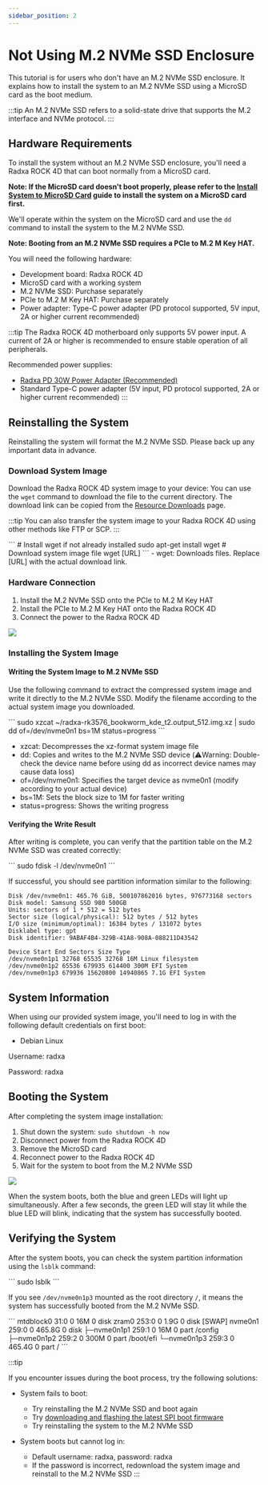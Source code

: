 ```yaml
---
sidebar_position: 2
---
```


# Not Using M.2 NVMe SSD Enclosure

This tutorial is for users who don't have an M.2 NVMe SSD enclosure. It explains how to install the system to an M.2 NVMe SSD using a MicroSD card as the boot medium.

:::tip
An M.2 NVMe SSD refers to a solid-state drive that supports the M.2 interface and NVMe protocol.
:::

## Hardware Requirements

To install the system without an M.2 NVMe SSD enclosure, you'll need a Radxa ROCK 4D that can boot normally from a MicroSD card.

**Note: If the MicroSD card doesn't boot properly, please refer to the [Install System to MicroSD Card](../boot_sd) guide to install the system on a MicroSD card first.**

We'll operate within the system on the MicroSD card and use the `dd` command to install the system to the M.2 NVMe SSD.

**Note: Booting from an M.2 NVMe SSD requires a PCIe to M.2 M Key HAT.**

You will need the following hardware:

- Development board: Radxa ROCK 4D
- MicroSD card with a working system
- M.2 NVMe SSD: Purchase separately
- PCIe to M.2 M Key HAT: Purchase separately
- Power adapter: Type-C power adapter (PD protocol supported, 5V input, 2A or higher current recommended)

:::tip
The Radxa ROCK 4D motherboard only supports 5V power input. A current of 2A or higher is recommended to ensure stable operation of all peripherals.

Recommended power supplies:

- [Radxa PD 30W Power Adapter (Recommended)](https://radxa.com/products/accessories/power-pd-30w)
- Standard Type-C power adapter (5V input, PD protocol supported, 2A or higher current recommended)
  :::

## Reinstalling the System

Reinstalling the system will format the M.2 NVMe SSD. Please back up any important data in advance.

### Download System Image

Download the Radxa ROCK 4D system image to your device: You can use the `wget` command to download the file to the current directory. The download link can be copied from the [Resource Downloads](../../../download) page.

:::tip
You can also transfer the system image to your Radxa ROCK 4D using other methods like FTP or SCP.
:::

<NewCodeBlock tip="radxa@radxa-4d$" type="device">
```
# Install wget if not already installed
sudo apt-get install wget
# Download system image file
wget [URL]
```
</NewCodeBlock>
- wget: Downloads files. Replace [URL] with the actual download link.

### Hardware Connection

1. Install the M.2 NVMe SSD onto the PCIe to M.2 M Key HAT
2. Install the PCIe to M.2 M Key HAT onto the Radxa ROCK 4D
3. Connect the power to the Radxa ROCK 4D

<div style={{textAlign: 'center'}}>
  <img src="/img/rock4/4d/boot-nvme-01.webp" style={{width: '100%', maxWidth: '1200px'}} />
</div>

### Installing the System Image

#### Writing the System Image to M.2 NVMe SSD

Use the following command to extract the compressed system image and write it directly to the M.2 NVMe SSD. Modify the filename according to the actual system image you downloaded.

<NewCodeBlock tip="radxa@radxa-4d$" type="device">
```
sudo xzcat ~/radxa-rk3576_bookworm_kde_t2.output_512.img.xz | sudo dd of=/dev/nvme0n1 bs=1M status=progress
```
</NewCodeBlock>

- xzcat: Decompresses the xz-format system image file
- dd: Copies and writes to the M.2 NVMe SSD device (⚠️Warning: Double-check the device name before using dd as incorrect device names may cause data loss)
- of=/dev/nvme0n1: Specifies the target device as nvme0n1 (modify according to your actual device)
- bs=1M: Sets the block size to 1M for faster writing
- status=progress: Shows the writing progress

#### Verifying the Write Result

After writing is complete, you can verify that the partition table on the M.2 NVMe SSD was created correctly:

<NewCodeBlock tip="radxa@radxa-4d$" type="device">
```
sudo fdisk -l /dev/nvme0n1
```
</NewCodeBlock>

If successful, you should see partition information similar to the following:
<NewCodeBlock tip="radxa@radxa-4d$" type="device">

```
Disk /dev/nvme0n1: 465.76 GiB, 500107862016 bytes, 976773168 sectors
Disk model: Samsung SSD 980 500GB
Units: sectors of 1 * 512 = 512 bytes
Sector size (logical/physical): 512 bytes / 512 bytes
I/O size (minimum/optimal): 16384 bytes / 131072 bytes
Disklabel type: gpt
Disk identifier: 9ABAF4B4-329B-41A8-908A-088211D43542

Device Start End Sectors Size Type
/dev/nvme0n1p1 32768 65535 32768 16M Linux filesystem
/dev/nvme0n1p2 65536 679935 614400 300M EFI System
/dev/nvme0n1p3 679936 15620800 14940865 7.1G EFI System
```

</NewCodeBlock>

## System Information

When using our provided system image, you'll need to log in with the following default credentials on first boot:

- Debian Linux

Username: radxa

Password: radxa

## Booting the System

After completing the system image installation:

1. Shut down the system: `sudo shutdown -h now`
2. Disconnect power from the Radxa ROCK 4D
3. Remove the MicroSD card
4. Reconnect power to the Radxa ROCK 4D
5. Wait for the system to boot from the M.2 NVMe SSD

<div style={{textAlign: 'center'}}>
  <img src="/img/rock4/4d/boot-nvme-01.webp" style={{width: '100%', maxWidth: '1200px'}} />
</div>

When the system boots, both the blue and green LEDs will light up simultaneously. After a few seconds, the green LED will stay lit while the blue LED will blink, indicating that the system has successfully booted.

## Verifying the System

After the system boots, you can check the system partition information using the `lsblk` command:

<NewCodeBlock tip="radxa@radxa-4d$" type="device">
```
sudo lsblk
```
</NewCodeBlock>

If you see `/dev/nvme0n1p3` mounted as the root directory `/`, it means the system has successfully booted from the M.2 NVMe SSD.

<NewCodeBlock tip="radxa@radxa-4d$" type="device">
```
mtdblock0    31:0    0    16M  0 disk
zram0       253:0    0   1.9G  0 disk [SWAP]
nvme0n1     259:0    0 465.8G  0 disk
├─nvme0n1p1 259:1    0    16M  0 part /config
├─nvme0n1p2 259:2    0   300M  0 part /boot/efi
└─nvme0n1p3 259:3    0 465.4G  0 part /
```
</NewCodeBlock>

:::tip

If you encounter issues during the boot process, try the following solutions:

- System fails to boot:

  - Try reinstalling the M.2 NVMe SSD and boot again
  - Try [downloading and flashing the latest SPI boot firmware](../boot_start)
  - Try reinstalling the system to the M.2 NVMe SSD

- System boots but cannot log in:
  - Default username: radxa, password: radxa
  - If the password is incorrect, redownload the system image and reinstall to the M.2 NVMe SSD
    :::
